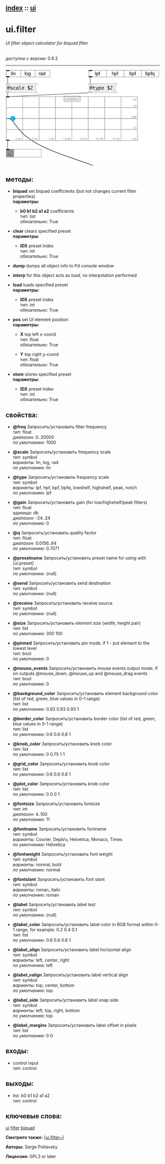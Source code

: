 [index](index.html) :: [ui](category_ui.html)
---

# ui.filter

###### UI filter object calculator for biquad filter

*доступно с версии:* 0.9.2

---




[![example](../examples/img/ui.filter.jpg)](../examples/pd/ui.filter.pd)





## методы:

* **biquad**
set biquad coefficients (but not changes current filter properties)<br>
  __параметры:__
  - **b0 b1 b2 a1 a2** coefficients<br>
    тип: list <br>
    обязательно: True <br>

* **clear**
clears specified preset<br>
  __параметры:__
  - **IDX** preset index<br>
    тип: int <br>
    обязательно: True <br>

* **dump**
dumps all object info to Pd console window<br>

* **interp**
for this object acts as *load*, no interpolation performed<br>

* **load**
loads specified preset<br>
  __параметры:__
  - **IDX** preset index<br>
    тип: int <br>
    обязательно: True <br>

* **pos**
set UI element position<br>
  __параметры:__
  - **X** top left x-coord<br>
    тип: float <br>
    обязательно: True <br>

  - **Y** top right y-coord<br>
    тип: float <br>
    обязательно: True <br>

* **store**
stores specified preset<br>
  __параметры:__
  - **IDX** preset index<br>
    тип: int <br>
    обязательно: True <br>




## свойства:

* **@freq** 
Запросить/установить filter frequency<br>
_тип:_ float<br>
_диапазон:_ 0..20000<br>
_по умолчанию:_ 1000<br>

* **@scale** 
Запросить/установить frequency scale<br>
_тип:_ symbol<br>
_варианты:_ lin, log, rad<br>
_по умолчанию:_ lin<br>

* **@type** 
Запросить/установить frequency scale<br>
_тип:_ symbol<br>
_варианты:_ lpf, hpf, bpf, bpfq, lowshelf, highshelf, peak, notch<br>
_по умолчанию:_ lpf<br>

* **@gain** 
Запросить/установить gain (for low/highshelf/peak filters)<br>
_тип:_ float<br>
_единица:_ db<br>
_диапазон:_ -24..24<br>
_по умолчанию:_ 0<br>

* **@q** 
Запросить/установить quality factor<br>
_тип:_ float<br>
_диапазон:_ 0.0156..64<br>
_по умолчанию:_ 0.7071<br>

* **@presetname** 
Запросить/установить preset name for using with [ui.preset]<br>
_тип:_ symbol<br>
_по умолчанию:_ (null)<br>

* **@send** 
Запросить/установить send destination<br>
_тип:_ symbol<br>
_по умолчанию:_ (null)<br>

* **@receive** 
Запросить/установить receive source<br>
_тип:_ symbol<br>
_по умолчанию:_ (null)<br>

* **@size** 
Запросить/установить element size (width, height pair)<br>
_тип:_ list<br>
_по умолчанию:_ 300 100<br>

* **@pinned** 
Запросить/установить pin mode. if 1 - put element to the lowest level<br>
_тип:_ bool<br>
_по умолчанию:_ 0<br>

* **@mouse_events** 
Запросить/установить mouse events output mode. If on outputs @mouse_down, @mouse_up and @mouse_drag
events<br>
_тип:_ bool<br>
_по умолчанию:_ 0<br>

* **@background_color** 
Запросить/установить element background color (list of red, green, blue values in 0-1 range)<br>
_тип:_ list<br>
_по умолчанию:_ 0.93 0.93 0.93 1<br>

* **@border_color** 
Запросить/установить border color (list of red, green, blue values in 0-1 range)<br>
_тип:_ list<br>
_по умолчанию:_ 0.6 0.6 0.6 1<br>

* **@knob_color** 
Запросить/установить knob color<br>
_тип:_ list<br>
_по умолчанию:_ 0 0.75 1 1<br>

* **@grid_color** 
Запросить/установить knob color<br>
_тип:_ list<br>
_по умолчанию:_ 0.6 0.6 0.6 1<br>

* **@plot_color** 
Запросить/установить knob color<br>
_тип:_ list<br>
_по умолчанию:_ 0 0 0 1<br>

* **@fontsize** 
Запросить/установить fontsize<br>
_тип:_ int<br>
_диапазон:_ 4..100<br>
_по умолчанию:_ 11<br>

* **@fontname** 
Запросить/установить fontname<br>
_тип:_ symbol<br>
_варианты:_ Courier, DejaVu, Helvetica, Monaco, Times<br>
_по умолчанию:_ Helvetica<br>

* **@fontweight** 
Запросить/установить font weight<br>
_тип:_ symbol<br>
_варианты:_ normal, bold<br>
_по умолчанию:_ normal<br>

* **@fontslant** 
Запросить/установить font slant<br>
_тип:_ symbol<br>
_варианты:_ roman, italic<br>
_по умолчанию:_ roman<br>

* **@label** 
Запросить/установить label text<br>
_тип:_ symbol<br>
_по умолчанию:_ (null)<br>

* **@label_color** 
Запросить/установить label color in RGB format within 0-1 range, for example: 0.2 0.4 0.1<br>
_тип:_ list<br>
_по умолчанию:_ 0.6 0.6 0.6 1<br>

* **@label_align** 
Запросить/установить label horizontal align<br>
_тип:_ symbol<br>
_варианты:_ left, center, right<br>
_по умолчанию:_ left<br>

* **@label_valign** 
Запросить/установить label vertical align<br>
_тип:_ symbol<br>
_варианты:_ top, center, bottom<br>
_по умолчанию:_ top<br>

* **@label_side** 
Запросить/установить label snap side<br>
_тип:_ symbol<br>
_варианты:_ left, top, right, bottom<br>
_по умолчанию:_ top<br>

* **@label_margins** 
Запросить/установить label offset in pixels<br>
_тип:_ list<br>
_по умолчанию:_ 0 0<br>



## входы:

* control input<br>
_тип:_ control



## выходы:

* list: b0 b1 b2 a1 a2<br>
_тип:_ control



## ключевые слова:

[ui](keywords/ui.html)
[filter](keywords/filter.html)
[biquad](keywords/biquad.html)



**Смотрите также:**
[\[ui.filter~\]](ui.filter~.html)




**Авторы:** Serge Poltavsky




**Лицензия:** GPL3 or later





